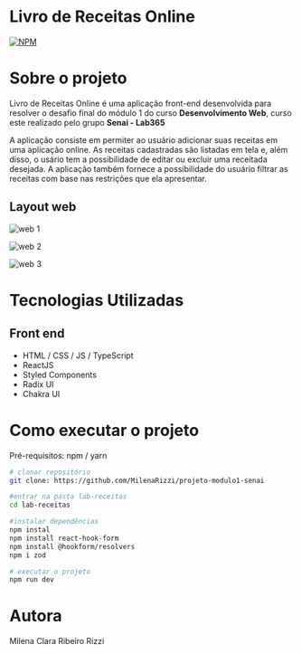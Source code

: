 # Livro de Receitas Online

[![NPM](https://img.shields.io/npm/l/react)](https://github.com/MilenaRizzi/projeto-modulo1-senai/blob/main/LICENSE) 

# Sobre o projeto

Livro de Receitas Online é uma aplicação front-end desenvolvida para resolver o desafio final do módulo 1 do curso **Desenvolvimento Web**, curso este realizado pelo grupo **Senai - Lab365**

A aplicação consiste em permiter ao usuário adicionar suas receitas em uma aplicação online. As receitas cadastradas são listadas em tela e, além disso, o usário tem a possibilidade de editar ou excluir uma receitada desejada. A aplicação também fornece a possibilidade do usuário filtrar as receitas com base nas restrições que ela apresentar.  

## Layout web
![web 1](https://github.com/MilenaRizzi/projeto-modulo1-senai/assets/116590085/3a31debe-365a-4cfd-aef6-5414d8b42512)

![web 2](https://github.com/MilenaRizzi/projeto-modulo1-senai/assets/116590085/eb82c62b-2b44-448b-a0be-f938715acf7d)

![web 3](https://github.com/MilenaRizzi/projeto-modulo1-senai/assets/116590085/963e889d-56d8-4192-92ea-827c2f1f4b5a)


# Tecnologias Utilizadas
## Front end
- HTML / CSS / JS / TypeScript
- ReactJS
- Styled Components
- Radix UI
- Chakra UI

# Como executar o projeto
Pré-requisitos: npm / yarn

```bash
# clonar repositório
git clone: https://github.com/MilenaRizzi/projeto-modulo1-senai

#entrar na pasta lab-receitas
cd lab-receitas

#instalar dependências
npm instal
npm install react-hook-form
npm install @hookform/resolvers
npm i zod

# executar o projeto
npm run dev
```

# Autora
Milena Clara Ribeiro Rizzi
